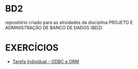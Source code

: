 # BD2
repositório criado para as atividades da disciplina PROJETO E ADMINISTRAÇÃO DE BANCO DE DADOS (BD2)
# EXERCÍCIOS
   - <a href="https://github.com/FrancimarAlexandre/BD2/tree/main/tarefas/orm">Tarefa Individual - ODBC e ORM</a>
